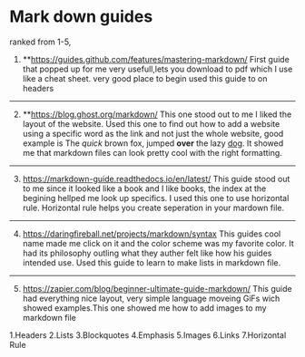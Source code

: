  Mark down guides
=================
ranked from 1-5, 
1. **https://guides.github.com/features/mastering-markdown/ 
First guide that popped up for me very usefull,lets you download to pdf which I use like a cheat sheet. very good place to begin used this guide to on headers 
* * * 
2. **https://blog.ghost.org/markdown/ 
This one stood out to me I liked the layout of the website. Used this one to find out how to add a website using a specific word as the link and not just the whole website, good example is
The *quick* brown fox, jumped **over** the lazy [dog](https://en.wikipedia.org/wiki/Dog). It showed me that markdown files can look pretty cool with the right formatting.
* * * 
3. https://markdown-guide.readthedocs.io/en/latest/ 
This guide stood out to me since it looked like a book and I like books, the index at the begining hellped me look up specifics. I used this one to use horizontal rule. Horizontal rule helps you create seperation in your mardown file.
* * * 
4. https://daringfireball.net/projects/markdown/syntax
This guides cool name made me click on it and the color scheme was my favorite color. It had its philosophy outling what they auther felt like how his guides intended use. Used this guide to learn to make lists in markdown file.
* * * 
5. https://zapier.com/blog/beginner-ultimate-guide-markdown/
This guide had everything nice layout, very simple language moveing GiFs wich showed examples.This one showed me how to add images to my markdown file 

1.Headers
2.Lists
3.Blockquotes
4.Emphasis
5.Images
6.Links
7.Horizontal Rule
